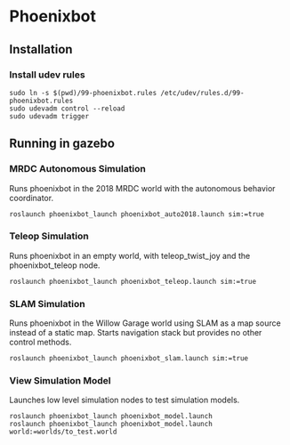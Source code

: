 # Phoenixbot

## Installation

### Install udev rules
```
sudo ln -s $(pwd)/99-phoenixbot.rules /etc/udev/rules.d/99-phoenixbot.rules
sudo udevadm control --reload
sudo udevadm trigger
```

## Running in gazebo

### MRDC Autonomous Simulation
Runs phoenixbot in the 2018 MRDC world with the autonomous behavior coordinator.
```
roslaunch phoenixbot_launch phoenixbot_auto2018.launch sim:=true
```

### Teleop Simulation
Runs phoenixbot in an empty world, with teleop_twist_joy and the
phoenixbot_teleop node.
```
roslaunch phoenixbot_launch phoenixbot_teleop.launch sim:=true
```

### SLAM Simulation
Runs phoenixbot in the Willow Garage world using SLAM as a map source instead
of a static map. Starts navigation stack but provides no other control
methods.
```
roslaunch phoenixbot_launch phoenixbot_slam.launch sim:=true
```

### View Simulation Model
Launches low level simulation nodes to test simulation models.
```
roslaunch phoenixbot_launch phoenixbot_model.launch
roslaunch phoenixbot_launch phoenixbot_model.launch world:=worlds/to_test.world
```

